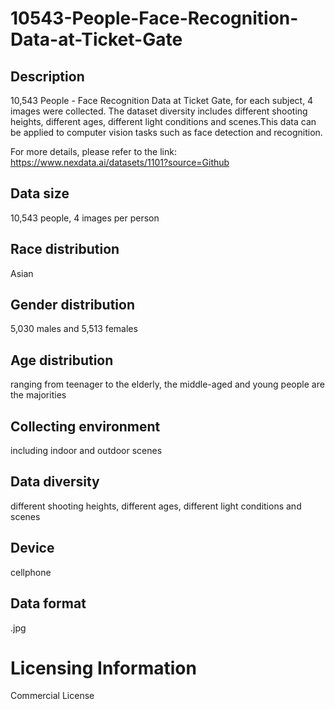 # 10543-People-Face-Recognition-Data-at-Ticket-Gate


## Description
10,543 People - Face Recognition Data at Ticket Gate, for each subject, 4 images were collected. The dataset diversity includes different shooting heights, different ages, different light conditions and scenes.This data can be applied to computer vision tasks such as face detection and recognition.

For more details, please refer to the link: https://www.nexdata.ai/datasets/1101?source=Github

## Data size
10,543 people, 4 images per person

## Race distribution
Asian

## Gender distribution
5,030 males and 5,513 females

## Age distribution
ranging from teenager to the elderly, the middle-aged and young people are the majorities

## Collecting environment
including indoor and outdoor scenes

## Data diversity
different shooting heights, different ages, different light conditions and scenes

## Device
cellphone

## Data format
.jpg

# Licensing Information
Commercial License
